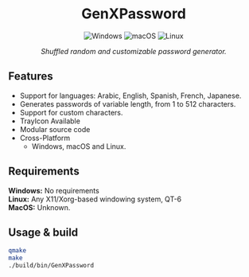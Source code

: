 <h1 align="center">GenXPassword</h1>

<p align="center">
  <img src="https://img.shields.io/badge/Windows-0078d7?style=for-the-badge&logo=windows&logoColor=ffffff" alt="Windows">
  <img src="https://img.shields.io/badge/mac%20OS-313131?style=for-the-badge&logo=macos&logoColor=d7d7d7" alt="macOS">
  <img src="https://img.shields.io/badge/Linux-ffffff?style=for-the-badge&logo=linux&logoColor=000000" alt="Linux">
  <br>
</p>

<p align="center"><i>Shuffled random and customizable password generator.</i></p>

<!-- 
<div align="center">
  
  ![image]()
  ![image]()
</div>
 -->
 
## Features
* Support for languages: Arabic, English, Spanish, French, Japanese.
* Generates passwords of variable length, from 1 to 512 characters.
* Support for custom characters.
* TrayIcon Available
* Modular source code
* Cross-Platform
  - Windows, macOS and Linux.

## Requirements
**Windows:** No requirements<br>
**Linux:** Any X11/Xorg-based windowing system, QT-6<br>
**MacOS:** Unknown.

## Usage & build

```bash
qmake
make
./build/bin/GenXPassword
```


